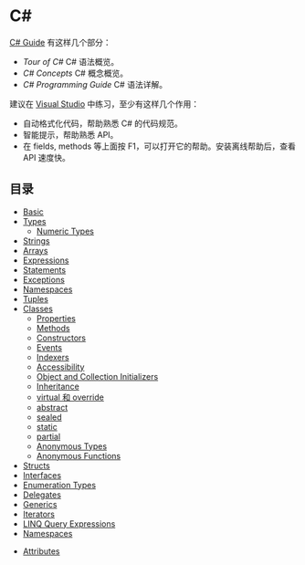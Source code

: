 # C\#

[C# Guide](https://docs.microsoft.com/en-us/dotnet/articles/csharp/) 有这样几个部分：

- _Tour of C#_ C# 语法概览。
- _C# Concepts_ C# 概念概览。
- _C# Programming Guide_ C# 语法详解。

建议在 [Visual Studio](../software/vs/index.md) 中练习，至少有这样几个作用：

- 自动格式化代码，帮助熟悉 C# 的代码规范。
- 智能提示，帮助熟悉 API。
- 在 fields, methods 等上面按 F1，可以打开它的帮助。安装离线帮助后，查看 API 速度快。

## 目录

- [Basic](basic.md)
- [Types](types.md)
    - [Numeric Types](numeric.md)
- [Strings](strings.md)
- [Arrays](arrays.md)
- [Expressions](expressions.md)
    <!-- - [Pattern Matching](pattern-matching.md) -->
- [Statements](statements.md)
- [Exceptions](exceptions.md)
- [Namespaces](namespaces.md)
- [Tuples](tuples.md)
- [Classes](classes.md)
    - [Properties](properties.md)
    - [Methods](methods.md)
    - [Constructors](constructors.md)
    - [Events](events.md)
    - [Indexers](index.md)
    - [Accessibility](accessibility.md)
    - [Object and Collection Initializers](initializers.md)
    - [Inheritance](inheritance.md)
    - [virtual 和 override](virtual.md)
    - [abstract](abstract.md)
    - [sealed](sealed.md)
    - [static](static.md)
    - [partial](partial.md)
    - [Anonymous Types](anonymous-types.md)
    - [Anonymous Functions](anonymous-functions.md)
- [Structs](structs.md)
- [Interfaces](interfaces.md)
- [Enumeration Types](enums.md)
- [Delegates](delegates.md)
- [Generics](generics.md)
- [Iterators](iterators.md)
- [LINQ Query Expressions](linq.md)
- [Namespaces](namespaces.md)
<!-- - [Nullable Types](nullable-types.md) -->
<!-- - [Unsafe Code and Pointers](unsafe-code-pointers/index.md) -->
<!-- - [Assemblies and the Global Assembly Cache](concepts/assemblies-gac/index.md) -->
- [Attributes](attributes.md)
<!-- - [Collections](concepts/collections.md) -->
<!-- - [File System and the Registry)(file-system/file-system-and-the-registry.md) -->
<!-- - [Interoperability](interop/interoperability.md) -->
<!-- - [Reflection](reflection.md) -->

